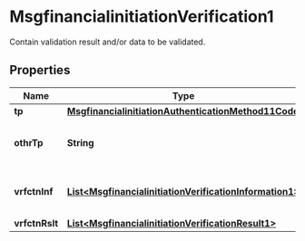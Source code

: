 

# MsgfinancialinitiationVerification1

Contain validation result and/or data to be validated.
## Properties

Name | Type | Description | Notes
------------ | ------------- | ------------- | -------------
**tp** | [**MsgfinancialinitiationAuthenticationMethod11Code**](MsgfinancialinitiationAuthenticationMethod11Code.md) |  |  [optional]
**othrTp** | **String** | Other type of authentication or verification. |  [optional]
**vrfctnInf** | [**List&lt;MsgfinancialinitiationVerificationInformation1&gt;**](MsgfinancialinitiationVerificationInformation1.md) | Contains verification or authentication data. |  [optional]
**vrfctnRslt** | [**List&lt;MsgfinancialinitiationVerificationResult1&gt;**](MsgfinancialinitiationVerificationResult1.md) |  |  [optional]



